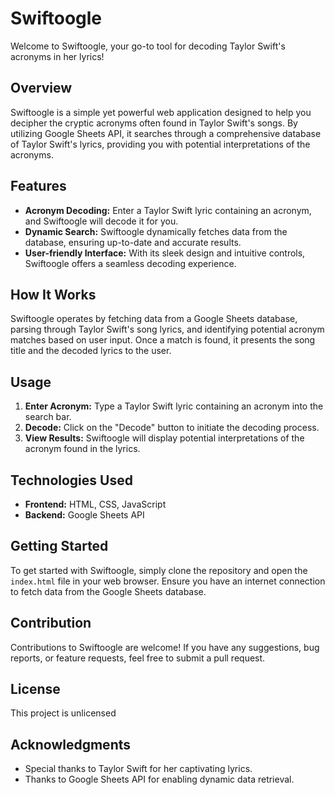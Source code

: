 # Swiftoogle

Welcome to Swiftoogle, your go-to tool for decoding Taylor Swift's acronyms in her lyrics!

## Overview

Swiftoogle is a simple yet powerful web application designed to help you decipher the cryptic acronyms often found in Taylor Swift's songs. By utilizing Google Sheets API, it searches through a comprehensive database of Taylor Swift's lyrics, providing you with potential interpretations of the acronyms.

## Features

- **Acronym Decoding:** Enter a Taylor Swift lyric containing an acronym, and Swiftoogle will decode it for you.
- **Dynamic Search:** Swiftoogle dynamically fetches data from the database, ensuring up-to-date and accurate results.
- **User-friendly Interface:** With its sleek design and intuitive controls, Swiftoogle offers a seamless decoding experience.

## How It Works

Swiftoogle operates by fetching data from a Google Sheets database, parsing through Taylor Swift's song lyrics, and identifying potential acronym matches based on user input. Once a match is found, it presents the song title and the decoded lyrics to the user.

## Usage

1. **Enter Acronym:** Type a Taylor Swift lyric containing an acronym into the search bar.
2. **Decode:** Click on the "Decode" button to initiate the decoding process.
3. **View Results:** Swiftoogle will display potential interpretations of the acronym found in the lyrics.

## Technologies Used

- **Frontend:** HTML, CSS, JavaScript
- **Backend:** Google Sheets API

## Getting Started

To get started with Swiftoogle, simply clone the repository and open the `index.html` file in your web browser. Ensure you have an internet connection to fetch data from the Google Sheets database.

## Contribution

Contributions to Swiftoogle are welcome! If you have any suggestions, bug reports, or feature requests, feel free to submit a pull request.

## License

This project is unlicensed

## Acknowledgments

- Special thanks to Taylor Swift for her captivating lyrics.
- Thanks to Google Sheets API for enabling dynamic data retrieval.
